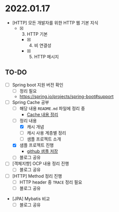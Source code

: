 2022.01.17
==========

- [HTTP] 모든 개발자를 위한 HTTP 웹 기본 지식
	- [x] 3. HTTP 기본
		- [x] 4. 비 연결성
		- [x] 5. HTTP 메시지

## TO-DO

-	[ ] Spring boot 지원 버전 확인
	-	[ ] 정리 필요
	-	https://spring.io/projects/spring-boot#support
-	[ ] Spring Cache 공부
	-	[ ] 해당 내용 `README.md` 파일에 정리 중
		-	[Cache 내용 정리](https://github.com/codeleesh/study-code/blob/main/spring-boot-cache/README.md)
	-	[ ] 정리 내용
		-	[x] 캐시 개념
		-	[ ] 캐시 사용 계층별 정리
		-	[ ] 샘플 프로젝트 소개
	-	[x] 샘플 프로젝트 진행
		-	[github 샘플 저장](https://github.com/codeleesh/study-code/tree/main/spring-boot-cache)
	-	[ ] 블로그 공유
-	[ ] [객체지향] OCP 내용 정리 진행
	-	[ ] 블로그 공유
-	[ ] [HTTP] Method 정리 진행
	-	[ ] HTTP header 중 `TRACE` 정리 필요
	-	[ ] 블로그 공유
-	[JPA] Mybatis 비교
	-	[ ] 블로그 공유
